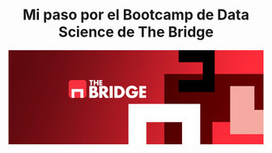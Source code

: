 <h1 align="center">Mi paso por el Bootcamp de Data Science de The Bridge</h1>

<p align="center">
  <img src="./assets/logo.png" width="600"/>
</p>
